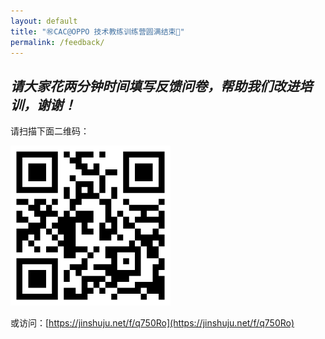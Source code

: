 ```yaml
---
layout: default
title: "㊗️CAC@OPPO 技术教练训练营圆满结束👏"
permalink: /feedback/
---
```


## *请大家花两分钟时间填写反馈问卷，帮助我们改进培训，谢谢！*

请扫描下面二维码：

![培训调查文件](./feedback.png)

或访问：[https://jinshuju.net/f/q750Ro](https://jinshuju.net/f/q750Ro)